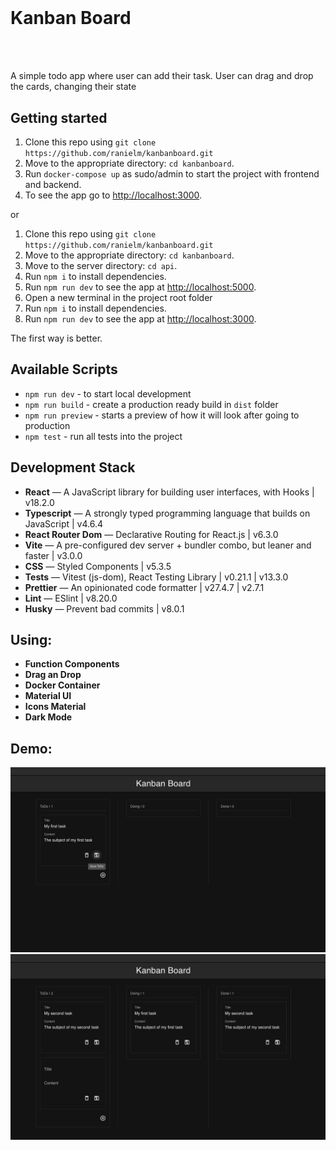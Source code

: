 <h1 align="center" background-color="pink">
<br>
 <h1>Kanban Board</h1>
<br>
<br>
</h1>

A simple todo app where user can add their task. User can drag and drop the cards, changing their state

## Getting started

1. Clone this repo using `git clone https://github.com/ranielm/kanbanboard.git`
2. Move to the appropriate directory: `cd kanbanboard`.<br />
3. Run `docker-compose up` as sudo/admin to start the project with frontend and backend.<br />
4. To see the app go to [http://localhost:3000](http://localhost:3000).

or

1. Clone this repo using `git clone https://github.com/ranielm/kanbanboard.git`
2. Move to the appropriate directory: `cd kanbanboard`.<br />
3. Move to the server directory: `cd api`.<br />
4. Run `npm i` to install dependencies.<br />
5. Run `npm run dev` to see the app at [http://localhost:5000](http://localhost:5000).
6. Open a new terminal in the project root folder<br />
7. Run `npm i` to install dependencies.<br />
8. Run `npm run dev` to see the app at [http://localhost:3000](http://localhost:3000).

The first way is better.

## Available Scripts

- `npm run dev` - to start local development
- `npm run build` - create a production ready build in `dist` folder
- `npm run preview` - starts a preview of how it will look after going to production
- `npm test` - run all tests into the project

## Development Stack

- **React** — A JavaScript library for building user interfaces, with Hooks | v18.2.0
- **Typescript** — A strongly typed programming language that builds on JavaScript | v4.6.4
- **React Router Dom** — Declarative Routing for React.js | v6.3.0
- **Vite** — A pre-configured dev server + bundler combo, but leaner and faster | v3.0.0
- **CSS** — Styled Components | v5.3.5
- **Tests** — Vitest (js-dom), React Testing Library | v0.21.1 | v13.3.0
- **Prettier** — An opinionated code formatter | v27.4.7 | v2.7.1
- **Lint** — ESlint | v8.20.0
- **Husky** — Prevent bad commits | v8.0.1

## Using:

- **Function Components**
- **Drag an Drop**
- **Docker Container**
- **Material UI**
- **Icons Material**
- **Dark Mode**

## Demo:

![demo1](src/assets/Demo1.png)
![demo2](src/assets/Demo2.png)
